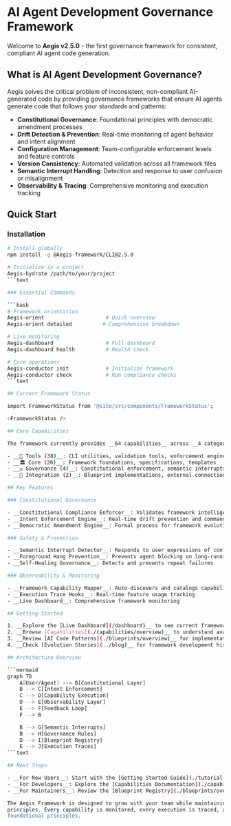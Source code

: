 # AI Agent Development Governance Framework

Welcome to __Aegis v2.5.0__ - the first governance framework for consistent, compliant AI agent code generation.

## What is AI Agent Development Governance?

Aegis solves the critical problem of inconsistent, non-compliant AI-generated code by providing governance frameworks
that ensure AI agents generate code that follows your standards and patterns:

- __Constitutional Governance__: Foundational principles with democratic amendment processes
- __Drift Detection & Prevention__: Real-time monitoring of agent behavior and intent alignment
- __Configuration Management__: Team-configurable enforcement levels and feature controls
- __Version Consistency__: Automated validation across all framework files
- __Semantic Interrupt Handling__: Detection and response to user confusion or misalignment
- __Observability & Tracing__: Comprehensive monitoring and execution tracking

## Quick Start

### Installation

```bash
# Install globally
npm install -g @Aegis-framework/CLI@2.5.0

# Initialize in a project
Aegis-hydrate /path/to/your/project
```text

### Essential Commands

```bash
# Framework orientation
Aegis-orient                    # Quick overview
Aegis-orient detailed          # Comprehensive breakdown

# Live monitoring
Aegis-dashboard                 # Full dashboard
Aegis-dashboard health          # Health check

# Core operations
Aegis-conductor init            # Initialize framework
Aegis-conductor check           # Run compliance checks
```text

## Current Framework Status

import FrameworkStatus from '@site/src/components/FrameworkStatus';

<FrameworkStatus />

## Core Capabilities

The framework currently provides __64 capabilities__ across __4 categories__:

- __🔧 Tools (38)__: CLI utilities, validation tools, enforcement engines
- __🏛️ Core (20)__: Framework foundations, specifications, templates
- __⚖️ Governance (4)__: Constitutional enforcement, semantic interrupts
- __🔗 Integration (2)__: Blueprint implementations, external connections

## Key Features

### Constitutional Governance

- __Constitutional Compliance Enforcer__: Validates framework intelligence claims
- __Intent Enforcement Engine__: Real-time drift prevention and command validation
- __Democratic Amendment Engine__: Formal process for framework evolution

### Safety & Prevention

- __Semantic Interrupt Detector__: Responds to user expressions of confusion
- __Foreground Hang Prevention__: Prevents agent blocking on long-running processes
- __Self-Healing Governance__: Detects and prevents repeat failures

### Observability & Monitoring

- __Framework Capability Mapper__: Auto-discovers and catalogs capabilities
- __Execution Trace Hooks__: Real-time feature usage tracking
- __Live Dashboard__: Comprehensive framework monitoring

## Getting Started

1. __Explore the [Live Dashboard](/dashboard)__ to see current framework status
2. __Browse [Capabilities](./capabilities/overview)__ to understand available features
3. __Review [AI Code Patterns](./blueprints/overview)__ for implementation examples
4. __Check [Evolution Stories](../blog)__ for framework development history

## Architecture Overview

```mermaid
graph TD
    A[User/Agent] --> B[Constitutional Layer]
    B --> C[Intent Enforcement]
    C --> D[Capability Execution]
    D --> E[Observability Layer]
    E --> F[Feedback Loop]
    F --> B

    B --> G[Semantic Interrupts]
    B --> H[Governance Rules]
    D --> I[Blueprint Registry]
    E --> J[Execution Traces]
```text

## Next Steps

- __For New Users__: Start with the [Getting Started Guide](./tutorial-basics/create-a-document)
- __For Developers__: Explore the [Capabilities Documentation](./capabilities/overview)
- __For Maintainers__: Review the [Blueprint Registry](./blueprints/overview)

The Aegis Framework is designed to grow with your team while maintaining Constitutional governance and safety
principles. Every capability is monitored, every execution is traced, and every change respects the framework's
foundational principles.
